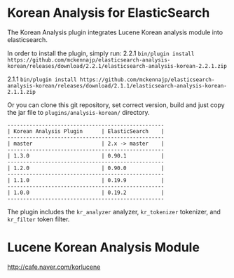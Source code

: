 Korean Analysis for ElasticSearch
==================================

The Korean Analysis plugin integrates Lucene Korean analysis module into elasticsearch.

In order to install the plugin, simply run: 
2.2.1
`bin/plugin install https://github.com/mckennajp/elasticsearch-analysis-korean/releases/download/2.2.1/elasticsearch-analysis-korean-2.2.1.zip`

2.1.1
`bin/plugin install https://github.com/mckennajp/elasticsearch-analysis-korean/releases/download/2.1.1/elasticsearch-analysis-korean-2.1.1.zip`


Or you can clone this git repository, set correct version, build and just copy the jar file to `plugins/analysis-korean/` directory.

    --------------------------------------------------
    | Korean Analysis Plugin      | ElasticSearch    |
    --------------------------------------------------
    | master                      | 2.x -> master    |
    --------------------------------------------------
    | 1.3.0                       | 0.90.1           |
    --------------------------------------------------
    | 1.2.0                       | 0.90.0           |
    --------------------------------------------------
    | 1.1.0                       | 0.19.9           |
    --------------------------------------------------
    | 1.0.0                       | 0.19.2           |
    --------------------------------------------------

The plugin includes the `kr_analyzer` analyzer, `kr_tokenizer` tokenizer, and `kr_filter` token filter.


Lucene Korean Analysis Module
==============================

http://cafe.naver.com/korlucene
